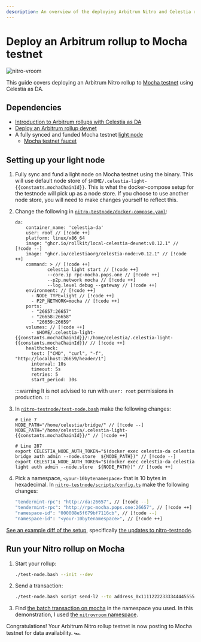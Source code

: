 ```yaml
---
description: An overview of the deploying Arbitrum Nitro and Celestia rollup to Mocha testnet.
---
```


# Deploy an Arbitrum rollup to Mocha testnet

![nitro-vroom](/img/nitro-vroom.png)

<!-- markdownlint-disable MD033 -->
<script setup>
import constants from '/.vitepress/constants/constants.js'
</script>

This guide covers deploying an Arbitrum Nitro rollup to
[Mocha testnet](../nodes/mocha-testnet.md) using Celestia as DA.

## Dependencies

- [Introduction to Arbitrum rollups with Celestia as DA](./arbitrum-integration.md)
- [Deploy an Arbitrum rollup devnet](./arbitrum-deploy.md)
- A fully synced and funded Mocha testnet [light node](../nodes/light-node.md)
  - [Mocha testnet faucet](../nodes/mocha-testnet#mocha-testnet-faucet)

## Setting up your light node

<!-- markdownlint-disable MD013 -->

1. Fully sync and fund a light node on Mocha testnet using the binary.
    This will use default node store of `$HOME/.celestia-light-{{constants.mochaChainId}}`.
    This is what the docker-compose setup for the testnode will pick up
    as a node store. If you choose to use another node store, you will need
    to make changes yourself to reflect this.

2. Change the following in
    [`nitro-testnode/docker-compose.yaml`](https://github.com/celestiaorg/nitro-testnode/blob/e4e5acd36890e650c581188ef746a7b02202583a/docker-compose.yaml#L3-L15):

      ```bash-vue
      da:
          container_name: 'celestia-da'
          user: root // [!code ++]
          platform: linux/x86_64
          image: "ghcr.io/rollkit/local-celestia-devnet:v0.12.1" // [!code --]
          image: "ghcr.io/celestiaorg/celestia-node:v0.12.1" // [!code ++]
          command: > // [!code ++]
                  celestia light start // [!code ++]
                  --core.ip rpc-mocha.pops.one // [!code ++]
                  --p2p.network mocha // [!code ++]
                  --log.level debug --gateway // [!code ++]
          environment: // [!code ++]
            - NODE_TYPE=light // [!code ++]
            - P2P_NETWORK=mocha // [!code ++]
          ports:
            - "26657:26657"
            - "26658:26658"
            - "26659:26659"
          volumes: // [!code ++]
            - $HOME/.celestia-light-{{constants.mochaChainId}}/:/home/celestia/.celestia-light-{{constants.mochaChainId}}/ // [!code ++]
          healthcheck:
            test: ["CMD", "curl", "-f", "http://localhost:26659/header/1"]
            interval: 10s
            timeout: 5s
            retries: 5
            start_period: 30s
      ```

      :::warning
      It is not advised to run with `user: root` permissions in production.
      :::

3. In [`nitro-testnode/test-node.bash`](https://github.com/celestiaorg/nitro-testnode/blob/e4e5acd36890e650c581188ef746a7b02202583a/test-node.bash#L7-L287)
    make the following changes:

      ```bash-vue
      # Line 7
      NODE_PATH="/home/celestia/bridge/" // [!code --]
      NODE_PATH="/home/celestia/.celestia-light-{{constants.mochaChainId}}/" // [!code ++]

      # Line 287
      export CELESTIA_NODE_AUTH_TOKEN="$(docker exec celestia-da celestia bridge auth admin --node.store  ${NODE_PATH})" // [!code --]
      export CELESTIA_NODE_AUTH_TOKEN="$(docker exec celestia-da celestia light auth admin --node.store  ${NODE_PATH})" // [!code ++]
      ```

4. Pick a namespace, `<your-10bytenamespace>` that is 10 bytes in hexadecimal.
    In [`nitro-testnode/scripts/config.ts`](https://github.com/celestiaorg/nitro-testnode/blob/e4e5acd36890e650c581188ef746a7b02202583a/scripts/config.ts#L223-L224)
    make the following changes:

      ```bash
      "tendermint-rpc": "http://da:26657", // [!code --]
      "tendermint-rpc": "http://rpc-mocha.pops.one:26657", // [!code ++]
      "namespace-id": "000008e5f679bf7116cb", // [!code --]
      "namespace-id": "<your-10bytenamespace>", // [!code ++]
      ```

[See an example diff of the setup](https://github.com/celestiaorg/nitro/pull/4/files),
specifically
[the updates to nitro-testnode](https://github.com/celestiaorg/nitro-testnode/pull/6/files).

## Run your Nitro rollup on Mocha

1. Start your rollup:

    ```bash
    ./test-node.bash --init --dev
    ```

2. Send a transaction:

    ```bash
    ./test-node.bash script send-l2 --to address_0x1111222233334444555566667777888899990000
    ```

3. Find [the batch transaction on mocha](https://mocha.celenium.io/tx/ab5a97ddcf310417cabd57915d0f15f1071b941b902989e974f4025391c71512)
   in the namespace you used. In this demonstration, I used
   [the `nitrovroom` namespace](https://mocha.celenium.io/namespace/0000000000000000000000000000000000006e6974726f76726f6f6d).

Congratulations! Your Arbitrum Nitro rollup testnet is now posting
to Mocha testnet for data availability. 🏎️
